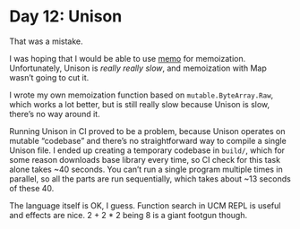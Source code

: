 # Day 12: Unison

That was a mistake.

I was hoping that I would be able to use [memo] for memoization. Unfortunately, Unison is *really really slow*, and memoization with Map wasn’t going to cut it.

I wrote my own memoization function based on `mutable.ByteArray.Raw`, which works a lot better, but is still really slow because Unison is slow, there’s no way around it.

Running Unison in CI proved to be a problem, because Unison operates on mutable “codebase” and there’s no straightforward way to compile a single Unison file. I ended up creating a temporary codebase in `build/`, which for some reason downloads base library every time, so CI check for this task alone takes ~40 seconds. You can’t run a single program multiple times in parallel, so all the parts are run sequentially, which takes about ~13 seconds of these 40.

The language itself is OK, I guess. Function search in UCM REPL is useful and effects are nice. 2 + 2 * 2 being 8 is a giant footgun though.

[memo]: https://share.unison-lang.org/@anovstrup/memo
